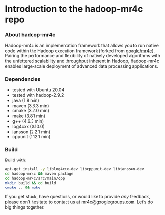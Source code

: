 Introduction to the hadoop-mr4c repo
=========

### About hadoop-mr4c

Hadoop-mr4c is an implementation framework that allows you to run native code within the Hadoop execution framework (forked from [google/mr4c](https://github.com/google/mr4c)).
Pairing the performance and flexibility of natively developed algorithms with the unfettered scalability and throughput inherent in Hadoop, 
Hadoop-mr4c enables large-scale deployment of advanced data processing applications.

### Dependencies

* tested with Ubuntu 20.04
* tested with hadoop-2.9.2
* java (1.8 min)
* maven (3.6.3 min)
* cmake (3.2.0 min)
* make (3.8.1 min)
* g++ (4.6.3 min)
* log4cxx (0.10.0)
* jansson (2.2.1 min)
* cppunit (1.12.1 min)

### Build

Build with:

```bash
apt-get install -y liblog4cxx-dev libcppunit-dev libjansson-dev
cd hadoop-mr4c && maven package
cd hadoop-mr4c/src/main/cpp
mkdir build && cd build
cmake .. && make
```


If you get stuck, have questions, or would like to provide *any* feedback, please don’t hesitate to contact us at mr4c@googlegroups.com. 
Let’s do big things together.
